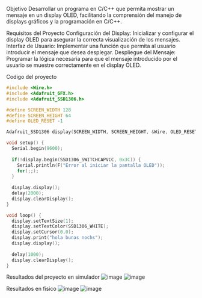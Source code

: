 Objetivo
Desarrollar un programa en C/C++ que permita mostrar un mensaje en un display OLED, facilitando la comprensión del manejo de displays gráficos y la programación en C/C++.

Requisitos del Proyecto
Configuración del Display: Inicializar y configurar el display OLED para asegurar la correcta visualización de los mensajes.
Interfaz de Usuario: Implementar una función que permita al usuario introducir el mensaje que desea desplegar.
Despliegue del Mensaje: Programar la lógica necesaria para que el mensaje introducido por el usuario se muestre correctamente en el display OLED.

Codigo del proyecto
```cpp
#include <Wire.h>
#include <Adafruit_GFX.h>
#include <Adafruit_SSD1306.h>

#define SCREEN_WIDTH 128
#define SCREEN_HEIGHT 64
#define OLED_RESET -1

Adafruit_SSD1306 display(SCREEN_WIDTH, SCREEN_HEIGHT, &Wire, OLED_RESET);

void setup() {
  Serial.begin(9600);
  
  if(!display.begin(SSD1306_SWITCHCAPVCC, 0x3C)) { 
    Serial.println(F("Error al iniciar la pantalla OLED"));
    for(;;);
  }
  
  display.display();
  delay(2000);
  display.clearDisplay();
}

void loop() {
  display.setTextSize(1);
  display.setTextColor(SSD1306_WHITE);
  display.setCursor(0,0);
  display.print("hola bunas nochs");
  display.display();
  
  delay(1000);
  display.clearDisplay();
}

```

Resultados del proyecto en simulador
![image](https://github.com/JorgeGutierrez-TEC/PicoW-TEC/assets/158111129/78c7932d-95e7-45b3-b84e-e956fb8d11cc)
![image](https://github.com/JorgeGutierrez-TEC/PicoW-TEC/assets/158111129/4bd5a050-1e87-43b2-ad3e-8574503aa2df)

Resultados en fisico 
![image](https://github.com/JorgeGutierrez-TEC/PicoW-TEC/assets/158111129/d3b83ffc-6095-4e28-ac1c-70a1b1909690)
![image](https://github.com/JorgeGutierrez-TEC/PicoW-TEC/assets/158111129/07619ba2-ac2b-4e11-b6ca-0d625876fffb)



